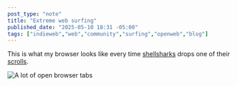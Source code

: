 ```yaml
---
post_type: "note" 
title: "Extreme web surfing"
published_date: "2025-05-10 18:31 -05:00"
tags: ["indieweb","web","community","surfing","openweb","blog"]
---
```


This is what my browser looks like every time [shellsharks](https://shellsharks.com/) drops one of their [scrolls](https://shellsharks.com/scrolls/).

![A lot of open browser tabs](/files/images/too-many-browser-tabs.png)

